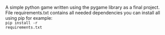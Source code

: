 A simple python game written using the pygame library as a final project.<br>
File requirements.txt contains all needed dependencies you can install all using pip for example:<br>
<code>pip install -r requirements.txt</code>